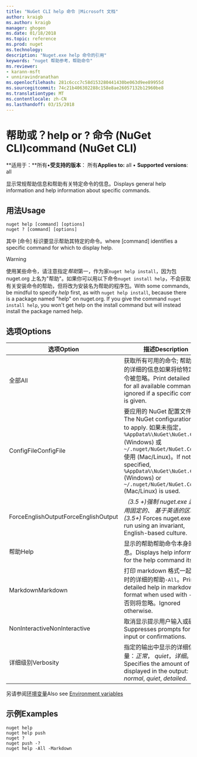 ```yaml
---
title: "NuGet CLI help 命令 |Microsoft 文档"
author: kraigb
ms.author: kraigb
manager: ghogen
ms.date: 01/18/2018
ms.topic: reference
ms.prod: nuget
ms.technology: 
description: "Nuget.exe help 命令的引用"
keywords: "nuget 帮助参考，帮助命令"
ms.reviewer:
- karann-msft
- unniravindranathan
ms.openlocfilehash: 281c6ccc7c58d153280441430be063d9ee89955d
ms.sourcegitcommit: 74c21b406302288c158e8ae26057132b12960be8
ms.translationtype: MT
ms.contentlocale: zh-CN
ms.lasthandoff: 03/15/2018
---
```

# <a name="help-or--command-nuget-cli"></a><span data-ttu-id="297b2-104">帮助或？</span><span class="sxs-lookup"><span data-stu-id="297b2-104">help or ?</span></span> <span data-ttu-id="297b2-105">命令 (NuGet CLI)</span><span class="sxs-lookup"><span data-stu-id="297b2-105">command (NuGet CLI)</span></span>

<span data-ttu-id="297b2-106">**适用于：**所有&bullet;**受支持的版本**： 所有</span><span class="sxs-lookup"><span data-stu-id="297b2-106">**Applies to:** all &bullet; **Supported versions**: all</span></span>

<span data-ttu-id="297b2-107">显示常规帮助信息和帮助有关特定命令的信息。</span><span class="sxs-lookup"><span data-stu-id="297b2-107">Displays general help information and help information about specific commands.</span></span>

## <a name="usage"></a><span data-ttu-id="297b2-108">用法</span><span class="sxs-lookup"><span data-stu-id="297b2-108">Usage</span></span>

```cli
nuget help [command] [options]
nuget ? [command] [options]
```

<span data-ttu-id="297b2-109">其中 [命令] 标识要显示帮助其特定的命令。</span><span class="sxs-lookup"><span data-stu-id="297b2-109">where [command] identifies a specific command for which to display help.</span></span>

> [!Warning]
> <span data-ttu-id="297b2-110">使用某些命令，请注意指定*帮助*第一，作为家`nuget help install`，因为包 nuget.org 上名为"帮助"。如果你可以用以下命令`nuget install help`，不会获取有关安装命令的帮助，但将改为安装名为帮助的程序包。</span><span class="sxs-lookup"><span data-stu-id="297b2-110">With some commands, be mindful to specify *help* first, as with `nuget help install`, because there is a package named "help" on nuget.org. If you give the command `nuget install help`, you won't get help on the install command but will instead install the package named help.</span></span>

## <a name="options"></a><span data-ttu-id="297b2-111">选项</span><span class="sxs-lookup"><span data-stu-id="297b2-111">Options</span></span>

| <span data-ttu-id="297b2-112">选项</span><span class="sxs-lookup"><span data-stu-id="297b2-112">Option</span></span> | <span data-ttu-id="297b2-113">描述</span><span class="sxs-lookup"><span data-stu-id="297b2-113">Description</span></span> |
| --- | --- |
| <span data-ttu-id="297b2-114">全部</span><span class="sxs-lookup"><span data-stu-id="297b2-114">All</span></span> | <span data-ttu-id="297b2-115">获取所有可用的命令; 帮助打印的详细的信息如果将给特定的命令被忽略。</span><span class="sxs-lookup"><span data-stu-id="297b2-115">Print detailed help for all available commands; ignored if a specific command is given.</span></span> |
| <span data-ttu-id="297b2-116">ConfigFile</span><span class="sxs-lookup"><span data-stu-id="297b2-116">ConfigFile</span></span> | <span data-ttu-id="297b2-117">要应用的 NuGet 配置文件。</span><span class="sxs-lookup"><span data-stu-id="297b2-117">The NuGet configuration file to apply.</span></span> <span data-ttu-id="297b2-118">如果未指定， `%AppData%\NuGet\NuGet.Config` (Windows) 或`~/.nuget/NuGet/NuGet.Config`使用 (Mac/Linux)。</span><span class="sxs-lookup"><span data-stu-id="297b2-118">If not specified, `%AppData%\NuGet\NuGet.Config` (Windows) or `~/.nuget/NuGet/NuGet.Config` (Mac/Linux) is used.</span></span>|
| <span data-ttu-id="297b2-119">ForceEnglishOutput</span><span class="sxs-lookup"><span data-stu-id="297b2-119">ForceEnglishOutput</span></span> | <span data-ttu-id="297b2-120">*（3.5 +)*强制 nuget.exe 运行使用固定的、 基于英语的区域性。</span><span class="sxs-lookup"><span data-stu-id="297b2-120">*(3.5+)* Forces nuget.exe to run using an invariant, English-based culture.</span></span> |
| <span data-ttu-id="297b2-121">帮助</span><span class="sxs-lookup"><span data-stu-id="297b2-121">Help</span></span> | <span data-ttu-id="297b2-122">显示的帮助帮助命令本身的信息。</span><span class="sxs-lookup"><span data-stu-id="297b2-122">Displays help information for the help command itself.</span></span> |
| <span data-ttu-id="297b2-123">Markdown</span><span class="sxs-lookup"><span data-stu-id="297b2-123">Markdown</span></span> | <span data-ttu-id="297b2-124">打印 markdown 格式一起使用时的详细的帮助`-All`。</span><span class="sxs-lookup"><span data-stu-id="297b2-124">Print detailed help in markdown format when used with `-All`.</span></span> <span data-ttu-id="297b2-125">否则将忽略。</span><span class="sxs-lookup"><span data-stu-id="297b2-125">Ignored otherwise.</span></span> |
| <span data-ttu-id="297b2-126">NonInteractive</span><span class="sxs-lookup"><span data-stu-id="297b2-126">NonInteractive</span></span> | <span data-ttu-id="297b2-127">取消显示提示用户输入或确认。</span><span class="sxs-lookup"><span data-stu-id="297b2-127">Suppresses prompts for user input or confirmations.</span></span> |
| <span data-ttu-id="297b2-128">详细级别</span><span class="sxs-lookup"><span data-stu-id="297b2-128">Verbosity</span></span> | <span data-ttu-id="297b2-129">指定的输出中显示的详细信息量：*正常*， *quiet*，*详细*。</span><span class="sxs-lookup"><span data-stu-id="297b2-129">Specifies the amount of detail displayed in the output: *normal*, *quiet*, *detailed*.</span></span> |

<span data-ttu-id="297b2-130">另请参阅[环境变量](cli-ref-environment-variables.md)</span><span class="sxs-lookup"><span data-stu-id="297b2-130">Also see [Environment variables](cli-ref-environment-variables.md)</span></span>

## <a name="examples"></a><span data-ttu-id="297b2-131">示例</span><span class="sxs-lookup"><span data-stu-id="297b2-131">Examples</span></span>

```cli
nuget help
nuget help push
nuget ?
nuget push -?
nuget help -All -Markdown
```
